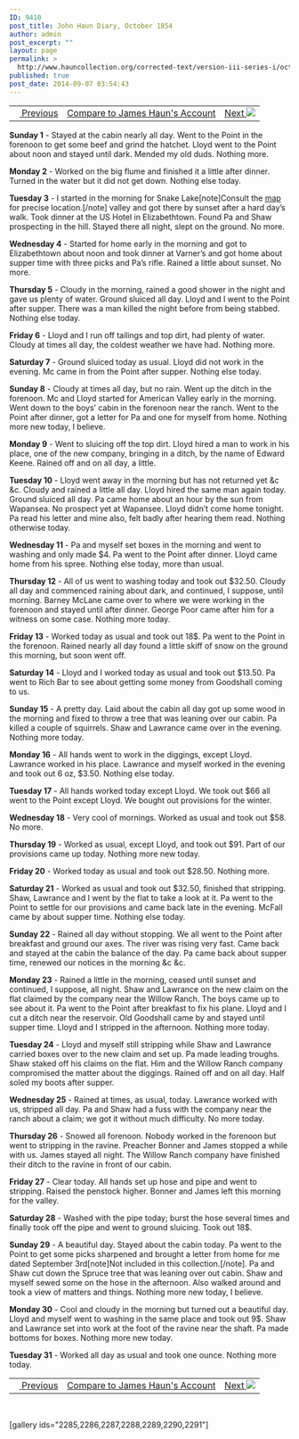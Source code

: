 ```yaml
---
ID: 9410
post_title: John Haun Diary, October 1854
author: admin
post_excerpt: ""
layout: page
permalink: >
  http://www.hauncollection.org/corrected-text/version-iii-series-i/october-1854-2/
published: true
post_date: 2014-09-07 03:54:43
---
```

<table style="width: 100%;">
<tbody>
<tr>
<td><a title="September 1854" href="http://www.hauncollection.org/version-3/version-iii-series-i/september-1854-2/"><img src="https://lh3.googleusercontent.com/-EFJpxxNiPNw/VqgtWBCZrMI/AAAAAAAAAFU/WfY4lPFWWkg/s800-Ic42/Soeb-Plain-Arrows-8-10px.png" alt="" width="10" height="10" /> Previous</a></td>
<td style="text-align: center;"><a href="http://www.hauncollection.org/version-3/version-iii-series-i/october-1854/" target="_blank" rel="noopener">Compare to James Haun's Account</a></td>
<td style="text-align: right;"><a title="November 1854" href="http://www.hauncollection.org/version-3/version-iii-series-i/november-1854-2/">Next <img src="https://lh3.googleusercontent.com/-67k0cYlpXHw/VqgtWKz1MXI/AAAAAAAAAFU/k9PW_Piyurk/s800-Ic42/Soeb-Plain-Arrows-5-10px.png" /></a></td>
</tr>
</tbody>
</table>
<strong>Sunday 1</strong> - Stayed at the cabin nearly all day. Went to the Point in the forenoon to get some beef and grind the hatchet. Lloyd went to the Point about noon and stayed until dark. Mended my old duds. Nothing more.

<strong>Monday 2</strong> - Worked on the big flume and finished it a little after dinner. Turned in the water but it did not get down. Nothing else today.

<strong>Tuesday 3</strong> - I started in the morning for Snake Lake[note]Consult the <a href="http://www.hauncollection.org/version-3/map/" target="_blank" rel="noopener">map</a> for precise location.[/note] valley and got there by sunset after a hard day’s walk. Took dinner at the US Hotel in Elizabethtown. Found Pa and Shaw prospecting in the hill. Stayed there all night, slept on the ground. No more.

<strong>Wednesday 4</strong> - Started for home early in the morning and got to Elizabethtown about noon and took dinner at Varner’s and got home about supper time with three picks and Pa’s rifle. Rained a little about sunset. No more.

<strong>Thursday 5</strong> - Cloudy in the morning, rained a good shower in the night and gave us plenty of water. Ground sluiced all day. Lloyd and I went to the Point after supper. There was a man killed the night before from being stabbed. Nothing else today.

<strong>Friday 6</strong> - Lloyd and I run off tailings and top dirt, had plenty of water. Cloudy at times all day, the coldest weather we have had. Nothing more.

<strong>Saturday 7</strong> - Ground sluiced today as usual. Lloyd did not work in the evening. Mc came in from the Point after supper. Nothing else today.

<strong>Sunday 8</strong> - Cloudy at times all day, but no rain. Went up the ditch in the forenoon. Mc and Lloyd started for American Valley early in the morning. Went down to the boys’ cabin in the forenoon near the ranch. Went to the Point after dinner, got a letter for Pa and one for myself from home. Nothing more new today, I believe.

<strong>Monday 9</strong> - Went to sluicing off the top dirt. Lloyd hired a man to work in his place, one of the new company, bringing in a ditch, by the name of Edward Keene. Rained off and on all day, a little.

<strong>Tuesday 10</strong> - Lloyd went away in the morning but has not returned yet &amp;c &amp;c. Cloudy and rained a little all day. Lloyd hired the same man again today. Ground sluiced all day. Pa came home about an hour by the sun from Wapansea. No prospect yet at Wapansee. Lloyd didn’t come home tonight. Pa read his letter and mine also, felt badly after hearing them read. Nothing otherwise today.

<strong>Wednesday 11</strong> - Pa and myself set boxes in the morning and went to washing and only made $4. Pa went to the Point after dinner. Lloyd came home from his spree. Nothing else today, more than usual.

<strong>Thursday 12</strong> - All of us went to washing today and took out $32.50. Cloudy all day and commenced raining about dark, and continued, I suppose, until morning. Barney McLane came over to where we were working in the forenoon and stayed until after dinner. George Poor came after him for a witness on some case. Nothing more today.

<strong>Friday 13</strong> - Worked today as usual and took out 18$. Pa went to the Point in the forenoon. Rained nearly all day found a little skiff of snow on the ground this morning, but soon went off.

<strong>Saturday 14</strong> - Lloyd and I worked today as usual and took out $13.50. Pa went to Rich Bar to see about getting some money from Goodshall coming to us.

<strong>Sunday 15</strong> - A pretty day. Laid about the cabin all day got up some wood in the morning and fixed to throw a tree that was leaning over our cabin. Pa killed a couple of squirrels. Shaw and Lawrance came over in the evening. Nothing more today.

<strong>Monday 16</strong> - All hands went to work in the diggings, except Lloyd. Lawrance worked in his place. Lawrance and myself worked in the evening and took out 6 oz, $3.50. Nothing else today.

<strong>Tuesday 17</strong> - All hands worked today except Lloyd. We took out $66 all went to the Point except Lloyd. We bought out provisions for the winter.

<strong>Wednesday 18</strong> - Very cool of mornings. Worked as usual and took out $58. No more.

<strong>Thursday 19</strong> - Worked as usual, except Lloyd, and took out $91. Part of our provisions came up today. Nothing more new today.

<strong>Friday 20</strong> - Worked today as usual and took out $28.50. Nothing more.

<strong>Saturday 21</strong> - Worked as usual and took out $32.50, finished that stripping. Shaw, Lawrance and I went by the flat to take a look at it. Pa went to the Point to settle for our provisions and came back late in the evening. McFall came by about supper time. Nothing else today.

<strong>Sunday 22</strong> - Rained all day without stopping. We all went to the Point after breakfast and ground our axes. The river was rising very fast. Came back and stayed at the cabin the balance of the day. Pa came back about supper time, renewed our notices in the morning &amp;c &amp;c.

<strong>Monday 23</strong> - Rained a little in the morning, ceased until sunset and continued, I suppose, all night. Shaw and Lawrance on the new claim on the flat claimed by the company near the Willow Ranch. The boys came up to see about it. Pa went to the Point after breakfast to fix his plane. Lloyd and I cut a ditch near the reservoir. Old Goodshall came by and stayed until supper time. Lloyd and I stripped in the afternoon. Nothing more today.

<strong>Tuesday 24</strong> - Lloyd and myself still stripping while Shaw and Lawrance carried boxes over to the new claim and set up. Pa made leading troughs. Shaw staked off his claims on the flat. Him and the Willow Ranch company compromised the matter about the diggings. Rained off and on all day. Half soled my boots after supper.

<strong>Wednesday 25</strong> - Rained at times, as usual, today. Lawrance worked with us, stripped all day. Pa and Shaw had a fuss with the company near the ranch about a claim; we got it without much difficulty. No more today.

<strong>Thursday 26</strong> - Snowed all forenoon. Nobody worked in the forenoon but went to stripping in the ravine. Preacher Bonner and James stopped a while with us. James stayed all night. The Willow Ranch company have finished their ditch to the ravine in front of our cabin.

<strong>Friday 27</strong> - Clear today. All hands set up hose and pipe and went to stripping. Raised the penstock higher. Bonner and James left this morning for the valley.

<strong>Saturday 28</strong> - Washed with the pipe today; burst the hose several times and finally took off the pipe and went to ground sluicing. Took out 18$.

<strong>Sunday 29</strong> - A beautiful day. Stayed about the cabin today. Pa went to the Point to get some picks sharpened and brought a letter from home for me dated September 3rd[note]Not included in this collection.[/note]. Pa and Shaw cut down the Spruce tree that was leaning over out cabin. Shaw and myself sewed some on the hose in the afternoon. Also walked around and took a view of matters and things. Nothing more new today, I believe.

<strong>Monday 30</strong> - Cool and cloudy in the morning but turned out a beautiful day. Lloyd and myself went to washing in the same place and took out 9$. Shaw and Lawrance set into work at the foot of the ravine near the shaft. Pa made bottoms for boxes. Nothing more new today.

<strong>Tuesday 31</strong> - Worked all day as usual and took one ounce. Nothing more today.
<table style="width: 100%;">
<tbody>
<tr>
<td><a title="September 1854" href="http://www.hauncollection.org/version-3/version-iii-series-i/september-1854-2/"><img src="https://lh3.googleusercontent.com/-EFJpxxNiPNw/VqgtWBCZrMI/AAAAAAAAAFU/WfY4lPFWWkg/s800-Ic42/Soeb-Plain-Arrows-8-10px.png" alt="" width="10" height="10" /> Previous</a></td>
<td style="text-align: center;"><a href="http://www.hauncollection.org/version-3/version-iii-series-i/october-1854/" target="_blank" rel="noopener">Compare to James Haun's Account</a></td>
<td style="text-align: right;"><a title="November 1854" href="http://www.hauncollection.org/version-3/version-iii-series-i/november-1854-2/">Next <img src="https://lh3.googleusercontent.com/-67k0cYlpXHw/VqgtWKz1MXI/AAAAAAAAAFU/k9PW_Piyurk/s800-Ic42/Soeb-Plain-Arrows-5-10px.png" /></a></td>
</tr>
</tbody>
</table>
&nbsp;

[gallery ids="2285,2286,2287,2288,2289,2290,2291"]